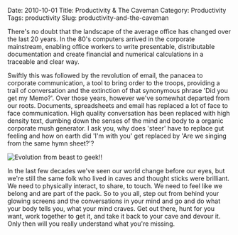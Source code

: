 Date: 2010-10-01
Title: Productivity & The Caveman
Category: Productivity
Tags: productivity
Slug: productivity-and-the-caveman



There's no doubt that the landscape of the average office has changed over the last 20 years.
In the 80's computers arrived in the corporate mainstream, enabling office workers to write presentable, distributable documentation and create financial and numerical calculations in a traceable and clear way.

Swiftly this was followed by the revolution of email, the panacea to corporate communication, a tool to bring order to the troops, providing a trail of conversation and the extinction of that synonymous phrase 'Did you get my Memo?'.
Over those years, however we've somewhat departed from our roots. Documents, spreadsheets and email has replaced a lot of face to face communication. High quality  conversation has been replaced with high density text, dumbing down the senses of the mind and body to a organic corporate mush generator. I ask you, why does 'steer' have to replace gut feeling and how on earth did 'I'm with you' get replaced by 'Are we singing from the same hymn sheet?'?

![Evolution from beast to geek!!](/images/evolution.png "Evolution")

In the last few decades we've seen our world change before our eyes, but we're still the same folk who lived in caves and thought sticks were brilliant. We need to physically interact, to share, to touch. We need to feel like we belong and are part of the pack. 
So to you all, step out from behind your glowing screens and the conversations in your mind and go and do what your body tells you, what your mind craves. Get out there, hunt for you want, work together to get it, and take it back to your cave and devour it.
Only then will you really understand what you're missing.